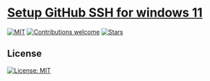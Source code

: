 # [Setup GitHub SSH for windows 11](https://aaneloy.github.io/Github-SSH-windows-11/)
[![MIT](https://img.shields.io/badge/license-MIT-5eba00.svg)](https://github.com/aaneloy/Github-SSH-windows-11/blob/main/LICENSE.txt)
[![Contributions welcome](https://img.shields.io/badge/contributions-welcome-brightgreen.svg?style=flat)](https://github.com/aaneloy/Github-SSH-windows-11)
[![Stars](https://img.shields.io/github/stars/aaneloy/data-scaler.svg?style=social)](https://github.com/aaneloy/Github-SSH-windows-11/stargazers)

## License
[![License: MIT](https://img.shields.io/badge/License-MIT-yellow.svg)](https://opensource.org/licenses/MIT)